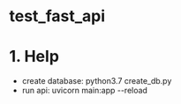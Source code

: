 # test_fast_api
# 1. Help
- create database: python3.7 create_db.py 
- run api: uvicorn main:app --reload
